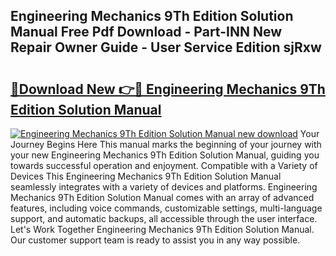 ## Engineering Mechanics 9Th Edition Solution Manual Free Pdf Download - Part-INN New Repair Owner Guide - User Service Edition sjRxw

# <h2><a href="http://bc65600.oget.top/?id=Engineering+Mechanics+9Th+Edition+Solution+Manual">🔗Download New 👉🔴 Engineering Mechanics 9Th Edition Solution Manual</a></h2>

[![Engineering Mechanics 9Th Edition Solution Manual new download](https://i.imgur.com/5g1atiW.png)](http://bc65600.oget.top/?id=Engineering+Mechanics+9Th+Edition+Solution+Manual)
Your Journey Begins Here This manual marks the beginning of your journey with your new Engineering Mechanics 9Th Edition Solution Manual, guiding you towards successful operation and enjoyment. Compatible with a Variety of Devices This Engineering Mechanics 9Th Edition Solution Manual seamlessly integrates with a variety of devices and platforms. Engineering Mechanics 9Th Edition Solution Manual comes with an array of advanced features, including voice commands, customizable settings, multi-language support, and automatic backups, all accessible through the user interface. Let's Work Together Engineering Mechanics 9Th Edition Solution Manual. Our customer support team is ready to assist you in any way possible.
